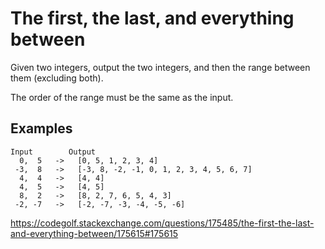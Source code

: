 The first, the last, and everything between
===========================================

Given two integers, output the two integers, and then the range
between them (excluding both).

The order of the range must be the same as the input.

Examples
--------

    Input        Output
      0,  5   ->   [0, 5, 1, 2, 3, 4]
     -3,  8   ->   [-3, 8, -2, -1, 0, 1, 2, 3, 4, 5, 6, 7]
      4,  4   ->   [4, 4]
      4,  5   ->   [4, 5]
      8,  2   ->   [8, 2, 7, 6, 5, 4, 3]
     -2, -7   ->   [-2, -7, -3, -4, -5, -6]


https://codegolf.stackexchange.com/questions/175485/the-first-the-last-and-everything-between/175615#175615
